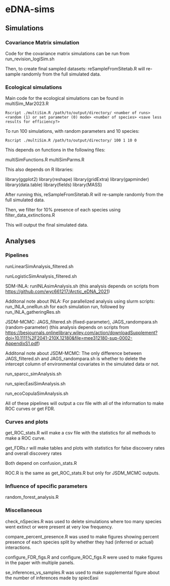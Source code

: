 # eDNA-sims

## Simulations
### Covariance Matrix simulation

Code for the covariance matrix simulations can be run from run_revision_logiSim.sh

Then, to create final sampled datasets: reSampleFromSitetab.R will re-sample randomly from the full simulated data.

### Ecological simulations

Main code for the ecological simulations can be found in multiSim_Mar2023.R

```
Rscript ./multiSim.R /path/to/output/directory/ <number of runs> <random (1) or set parameter (0) mode> <number of species> <save less results for efficiency?>
```

To run 100 simulations, with random parameters and 10 species: 
```
Rscript ./multiSim.R /path/to/output/directory/ 100 1 10 0
```

This depends on functions in the following files:

multiSimFunctions.R
multiSimParms.R

This also depends on R libraries:

library(ggplot2)
library(reshape)
library(gridExtra)
library(gapminder)
library(data.table)
library(fields)
library(MASS)

After running this, reSampleFromSitetab.R will re-sample randomly from the full simulated data.

Then, we filter for 10% presence of each species using filter_data_extinctions.R

This will output the final simulated data.

## Analyses

### Pipelines 
runLinearSimAnalysis_filtered.sh

runLogisticSimAnalysis_filtered.sh

SDM-INLA:
runINLAsimAnalysis.sh (this analysis depends on scripts from https://github.com/wyc661217/Arctic_eDNA_2021)

Additonal note about INLA: For parallelized analysis using slurm scripts: 
run_INLA_oneRun.sh for each simulation run, followed by run_INLA_gatheringRes.sh

JSDM-MCMC:
JAGS_filtered.sh (fixed-parameter), JAGS_randompara.sh (random-parameter) (this analysis depends on scripts from https://besjournals.onlinelibrary.wiley.com/action/downloadSupplement?doi=10.1111%2F2041-210X.12180&file=mee312180-sup-0002-AppendixS1.pdf)

Additonal note about JSDM-MCMC: The only difference between JAGS_filtered.sh and JAGS_randompara.sh is whether to delete the intercept column of environmental covariates in the simulated data or not.

run_sparcc_simAnalysis.sh

run_spiecEasiSimAnalysis.sh

run_ecoCopulaSimAnalysis.sh

All of these pipelines will output a csv file with all of the information to make ROC curves or get FDR.

### Curves and plots
get_ROC_stats.R will make a csv file with the statistics for all methods to make a ROC curve. 

get_FDRs.r will make tables and plots with statistics for false discovery rates and overall discovery rates

Both depend on confusion_stats.R 

ROC.R is the same as get_ROC_stats.R but only for JSDM_MCMC outputs.

### Influence of specific parameters

random_forest_analysis.R

### Miscellaneous

check_nSpecies.R was used to delete simulations where too many species went extinct or were present at very low frequency.

compare_percent_presence.R was used to make figures showing percent presence of each species split by whether they had (inferred or actual) interactions.

configure_FDR_figs.R and configure_ROC_figs.R were used to make figures in the paper with multiple panels.

se_inferences_vs_samples.R was used to make supplemental figure about the number of inferences made by spiecEasi

